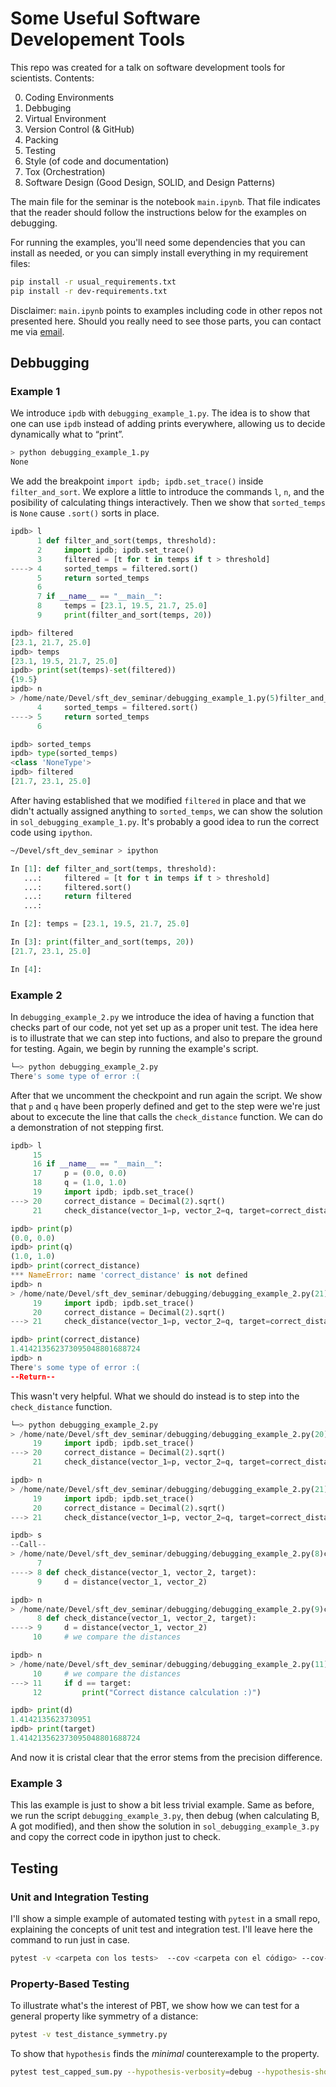 # Some Useful Software Developement Tools
This repo was created for a talk on software development tools for scientists. Contents:

0. Coding Environments
1. Debbuging
2. Virtual Environment
3. Version Control (& GitHub)
4. Packing
5. Testing
6. Style (of code and documentation)
7. Tox (Orchestration)
8. Software Design (Good Design, SOLID, and Design Patterns)

The main file for the seminar is the notebook `main.ipynb`. That file indicates that the reader should follow the instructions below for the examples on debugging.

For running the examples, you'll need some dependencies that you can install as needed, or you can simply install everything in my requirement files:
```bash
pip install -r usual_requirements.txt
pip install -r dev-requirements.txt
```

Disclaimer: `main.ipynb` points to examples including code in other repos not presented here. Should you really need to see those parts, you can contact me via [email](mailto:jerofotinos@gmail.com).

## Debbugging
### Example 1
We introduce `ipdb` with `debugging_example_1.py`. The idea is to show that one can use `ipdb` instead of adding prints everywhere, allowing us to decide dynamically what to “print”.

```Bash
> python debugging_example_1.py
None
```
We add the breakpoint `import ipdb; ipdb.set_trace()` inside `filter_and_sort`. We explore a little to introduce the commands `l`, `n`, and the posibility of calculating things interactively. Then we show that `sorted_temps` is `None` cause `.sort()` sorts in place.
```Python
ipdb> l
      1 def filter_and_sort(temps, threshold):
      2     import ipdb; ipdb.set_trace()
      3     filtered = [t for t in temps if t > threshold]
----> 4     sorted_temps = filtered.sort()
      5     return sorted_temps
      6
      7 if __name__ == "__main__":
      8     temps = [23.1, 19.5, 21.7, 25.0]
      9     print(filter_and_sort(temps, 20))

ipdb> filtered
[23.1, 21.7, 25.0]
ipdb> temps
[23.1, 19.5, 21.7, 25.0]
ipdb> print(set(temps)-set(filtered))
{19.5}
ipdb> n
> /home/nate/Devel/sft_dev_seminar/debugging_example_1.py(5)filter_and_sort()
      4     sorted_temps = filtered.sort()
----> 5     return sorted_temps
      6

ipdb> sorted_temps
ipdb> type(sorted_temps)
<class 'NoneType'>
ipdb> filtered
[21.7, 23.1, 25.0]
```
After having established that we modified `filtered` in place and that we didn't actually assigned anything to `sorted_temps`, we can show the solution in `sol_debugging_example_1.py`. It's probably a good idea to run the correct code using `ipython`.
```Bash
~/Devel/sft_dev_seminar > ipython
```
```Python
In [1]: def filter_and_sort(temps, threshold):
   ...:     filtered = [t for t in temps if t > threshold]
   ...:     filtered.sort()
   ...:     return filtered
   ...:

In [2]: temps = [23.1, 19.5, 21.7, 25.0]

In [3]: print(filter_and_sort(temps, 20))
[21.7, 23.1, 25.0]

In [4]:
```

### Example 2
In `debugging_example_2.py` we introduce the idea of having a function that checks part of our code, not yet set up as a proper unit test. The idea here is to illustrate that we can step into fuctions, and also to prepare the ground for testing. Again, we begin by running the example's script.
```Bash
└─> python debugging_example_2.py
There's some type of error :(
```
After that we uncomment the checkpoint and run again the script. We show that `p` and `q` have been properly defined and get to the step were we're just about to excecute the line that calls the `check_distance` function. We can do a demonstration of not stepping first.

```Python
ipdb> l
     15
     16 if __name__ == "__main__":
     17     p = (0.0, 0.0)
     18     q = (1.0, 1.0)
     19     import ipdb; ipdb.set_trace()
---> 20     correct_distance = Decimal(2).sqrt()
     21     check_distance(vector_1=p, vector_2=q, target=correct_distance)

ipdb> print(p)
(0.0, 0.0)
ipdb> print(q)
(1.0, 1.0)
ipdb> print(correct_distance)
*** NameError: name 'correct_distance' is not defined
ipdb> n
> /home/nate/Devel/sft_dev_seminar/debugging/debugging_example_2.py(21)<module>()
     19     import ipdb; ipdb.set_trace()
     20     correct_distance = Decimal(2).sqrt()
---> 21     check_distance(vector_1=p, vector_2=q, target=correct_distance)

ipdb> print(correct_distance)
1.414213562373095048801688724
ipdb> n
There's some type of error :(
--Return--
```
This wasn't very helpful. What we should do instead is to step into the `check_distance` function.

```Python
└─> python debugging_example_2.py
> /home/nate/Devel/sft_dev_seminar/debugging/debugging_example_2.py(20)<module>()
     19     import ipdb; ipdb.set_trace()
---> 20     correct_distance = Decimal(2).sqrt()
     21     check_distance(vector_1=p, vector_2=q, target=correct_distance)

ipdb> n
> /home/nate/Devel/sft_dev_seminar/debugging/debugging_example_2.py(21)<module>()
     19     import ipdb; ipdb.set_trace()
     20     correct_distance = Decimal(2).sqrt()
---> 21     check_distance(vector_1=p, vector_2=q, target=correct_distance)

ipdb> s
--Call--
> /home/nate/Devel/sft_dev_seminar/debugging/debugging_example_2.py(8)check_distance()
      7
----> 8 def check_distance(vector_1, vector_2, target):
      9     d = distance(vector_1, vector_2)

ipdb> n
> /home/nate/Devel/sft_dev_seminar/debugging/debugging_example_2.py(9)check_distance()
      8 def check_distance(vector_1, vector_2, target):
----> 9     d = distance(vector_1, vector_2)
     10     # we compare the distances

ipdb> n
> /home/nate/Devel/sft_dev_seminar/debugging/debugging_example_2.py(11)check_distance()
     10     # we compare the distances
---> 11     if d == target:
     12         print("Correct distance calculation :)")

ipdb> print(d)
1.4142135623730951
ipdb> print(target)
1.414213562373095048801688724
```
And now it is cristal clear that the error stems from the precision difference.

### Example 3
This las example is just to show a bit less trivial example. Same as before, we run the script `debugging_example_3.py`, then debug (when calculating B, A got modified), and then show the solution in `sol_debugging_example_3.py` and copy the correct code in ipython just to check.

## Testing
### Unit and Integration Testing
I'll show a simple example of automated testing with `pytest` in a small repo, explaining the concepts of unit test and integration test. I'll leave here the command to run just in case.
```Bash
pytest -v <carpeta con los tests>  --cov <carpeta con el código> --cov-fail-under 90 --cov-report term-missing
```

### Property-Based Testing
To illustrate what's the interest of PBT, we show how we can test for a general property like symmetry of a distance:
```bash
pytest -v test_distance_symmetry.py
```
To show that `hypothesis` finds the *minimal* counterexample to the property.
```Bash
pytest test_capped_sum.py --hypothesis-verbosity=debug --hypothesis-show-statistics
```
